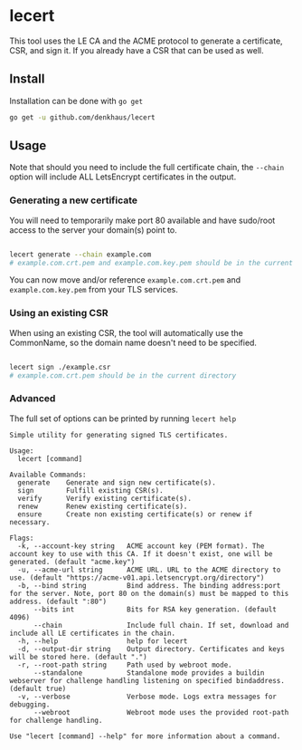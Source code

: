 # lecert

This tool uses the LE CA and the ACME protocol to generate a certificate, CSR, and sign it. If you already have a CSR that can be used as well.

## Install

Installation can be done with `go get`

```bash
go get -u github.com/denkhaus/lecert
```

## Usage

Note that should you need to include the full certificate chain, the `--chain` option will include ALL LetsEncrypt certificates in the output.

### Generating a new certificate

You will need to temporarily make port 80 available and have sudo/root access to the server your domain(s) point to.

```bash

lecert generate --chain example.com
# example.com.crt.pem and example.com.key.pem should be in the current directory
```

You can now move and/or reference `example.com.crt.pem` and `example.com.key.pem` from your TLS services.


### Using an existing CSR

When using an existing CSR, the tool will automatically use the CommonName, so the domain name doesn't need to be specified.

```bash

lecert sign ./example.csr
# example.com.crt.pem should be in the current directory
```


### Advanced

The full set of options can be printed by running `lecert help`

```
Simple utility for generating signed TLS certificates.

Usage:
  lecert [command]

Available Commands:
  generate    Generate and sign new certificate(s).
  sign        Fulfill existing CSR(s).
  verify      Verify existing certificate(s).
  renew       Renew existing certificate(s).
  ensure      Create non existing certificate(s) or renew if necessary.

Flags:
  -k, --account-key string   ACME account key (PEM format). The account key to use with this CA. If it doesn't exist, one will be generated. (default "acme.key")
  -u, --acme-url string      ACME URL. URL to the ACME directory to use. (default "https://acme-v01.api.letsencrypt.org/directory")
  -b, --bind string          Bind address. The binding address:port for the server. Note, port 80 on the domain(s) must be mapped to this address. (default ":80")
      --bits int             Bits for RSA key generation. (default 4096)
      --chain                Include full chain. If set, download and include all LE certificates in the chain.
  -h, --help                 help for lecert
  -d, --output-dir string    Output directory. Certificates and keys will be stored here. (default ".")
  -r, --root-path string     Path used by webroot mode.
      --standalone           Standalone mode provides a buildin webserver for challenge handling listening on specified bindaddress. (default true)
  -v, --verbose              Verbose mode. Logs extra messages for debugging.
      --webroot              Webroot mode uses the provided root-path for challenge handling.

Use "lecert [command] --help" for more information about a command.

```
